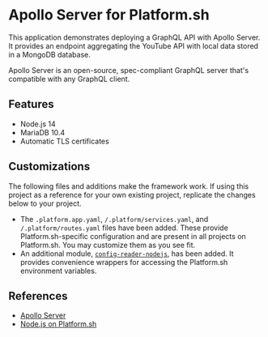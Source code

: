 # Apollo Server for Platform.sh

This application demonstrates deploying a GraphQL API with Apollo Server. It provides an endpoint aggregating the YouTube API with local data stored in a MongoDB database.

Apollo Server is an open-source, spec-compliant GraphQL server that's compatible with any GraphQL client.

## Features

* Node.js 14
* MariaDB 10.4
* Automatic TLS certificates

## Customizations

The following files and additions make the framework work.  If using this project as a reference for your own existing project, replicate the changes below to your project.

* The `.platform.app.yaml`, `/.platform/services.yaml`, and `/.platform/routes.yaml` files have been added.  These provide Platform.sh-specific configuration and are present in all projects on Platform.sh.  You may customize them as you see fit.
* An additional module, [`config-reader-nodejs`](https://github.com/platformsh/config-reader-nodejs), has been added.  It provides convenience wrappers for accessing the Platform.sh environment variables.

## References

* [Apollo Server](https://www.apollographql.com/docs/apollo-server/)
* [Node.js on Platform.sh](https://docs.platform.sh/languages/nodejs.html)
